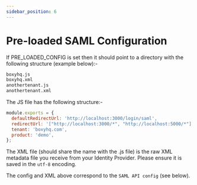```yaml
---
sidebar_position: 6
---
```


# Pre-loaded SAML Configuration

If PRE_LOADED_CONFIG is set then it should point to a directory with the following structure (example below):-

```bash
boxyhq.js
boxyhq.xml
anothertenant.js
anothertenant.xml
```

The JS file has the following structure:-

```javascript
module.exports = {
  defaultRedirectUrl: 'http://localhost:3000/login/saml',
  redirectUrl: '["http://localhost:3000/*", "http://localhost:5000/*"]',
  tenant: 'boxyhq.com',
  product: 'demo',
};
```

The XML file (should share the name with the .js file) is the raw XML metadata file you receive from your Identity Provider. Please ensure it is saved in the `utf-8` encoding.

The config and XML above correspond to the `SAML API config` (see below).

